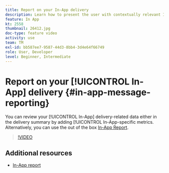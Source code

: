 ```yaml
---
title: Report on your In-App delivery
description: Learn how to present the user with contextually relevant In-App messages in response to a customer's real-time behavior within the mobile application.
feature: In App
kt: 2558
thumbnail: 26412.jpg
doc-type: feature video
activity: use
team: TM
exl-id: bb587ee7-9587-44d3-8bb4-3d4e64f66749
role: User, Developer
level: Beginner, Intermediate
---
```

# Report on your [!UICONTROL In-App] delivery {#in-app-message-reporting}

You can review your [!UICONTROL In-App] delivery-related data either in the delivery summary by adding [!UICONTROL In-App-specific metrics. Alternatively, you can use the out of the box [In-App Report](https://experienceleague.adobe.com/docs/campaign-standard/using/reporting/list-of-reports/in-app-report.html?lang=en).

>[!VIDEO](https://video.tv.adobe.com/v/26412?quality=12)

## Additional resources

* [In-App report](https://experienceleague.adobe.com/docs/campaign-standard/using/reporting/list-of-reports/in-app-report.html?lang=en)
